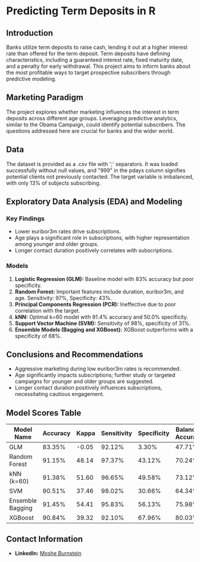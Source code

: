 # Predicting Term Deposits in R

## Introduction
Banks utilize term deposits to raise cash, lending it out at a higher interest rate than offered for the term deposit. Term deposits have defining characteristics, including a guaranteed interest rate, fixed maturity date, and a penalty for early withdrawal. This project aims to inform banks about the most profitable ways to target prospective subscribers through predictive modeling.

## Marketing Paradigm
The project explores whether marketing influences the interest in term deposits across different age groups. Leveraging predictive analytics, similar to the Obama Campaign, could identify potential subscribers. The questions addressed here are crucial for banks and the wider world.

## Data
The dataset is provided as a .csv file with ';' separators. It was loaded successfully without null values, and "999" in the pdays column signifies potential clients not previously contacted. The target variable is imbalanced, with only 13% of subjects subscribing.

## Exploratory Data Analysis (EDA) and Modeling
### Key Findings
- Lower euribor3m rates drive subscriptions.
- Age plays a significant role in subscriptions, with higher representation among younger and older groups.
- Longer contact duration positively correlates with subscriptions.

### Models
1. **Logistic Regression (GLM):** Baseline model with 83% accuracy but poor specificity.
2. **Random Forest:** Important features include duration, euribor3m, and age. Sensitivity: 97%, Specificity: 43%.
3. **Principal Components Regression (PCR):** Ineffective due to poor correlation with the target.
4. **kNN:** Optimal k=60 model with 91.4% accuracy and 50.0% specificity.
5. **Support Vector Machine (SVM):** Sensitivity of 98%, specificity of 31%.
6. **Ensemble Models (Bagging and XGBoost):** XGBoost outperforms with a specificity of 68%.

## Conclusions and Recommendations
- Aggressive marketing during low euribor3m rates is recommended.
- Age significantly impacts subscriptions; further study or targeted campaigns for younger and older groups are suggested.
- Longer contact duration positively influences subscriptions, necessitating cautious engagement.

## Model Scores Table
| Model Name | Accuracy | Kappa | Sensitivity | Specificity | Balanced Accuracy |
|------------|----------|-------|-------------|-------------|-------------------|
| GLM        | 83.35%   | -0.05 | 92.12%      | 3.30%       | 47.71%            |
| Random Forest | 91.15% | 48.14 | 97.37%      | 43.12%      | 70.24%            |
| kNN (k=60) | 91.38%  | 51.60 | 96.65%      | 49.58%      | 73.12%            |
| SVM        | 90.51%   | 37.46 | 98.02%      | 30.66%      | 64.34%            |
| Ensemble Bagging | 91.45% | 54.41 | 95.83%      | 56.13%      | 75.98%            |
| XGBoost    | 90.84%   | 39.32 | 92.10%      | 67.96%      | 80.03%            |

## Contact Information
- **LinkedIn:** [Moshe Burnstein](https://www.linkedin.com/in/moshe-burnstein/)
